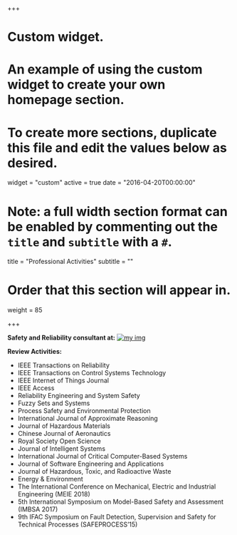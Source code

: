 +++
# Custom widget.
# An example of using the custom widget to create your own homepage section.
# To create more sections, duplicate this file and edit the values below as desired.
widget = "custom"
active = true
date = "2016-04-20T00:00:00"

# Note: a full width section format can be enabled by commenting out the `title` and `subtitle` with a `#`.
title = "Professional Activities"
subtitle = ""

# Order that this section will appear in.
weight = 85

+++

**Safety and Reliability consultant at:**
[![my img](/img/relmar1.png)](https://www.relmar.co.uk/)

**Review Activities:**  

- IEEE Transactions on Reliability
- IEEE Transactions on Control Systems Technology
- IEEE Internet of Things Journal
- IEEE Access
- Reliability Engineering and System Safety
- Fuzzy Sets and Systems
- Process Safety and Environmental Protection
- International Journal of Approximate Reasoning
- Journal of Hazardous Materials
- Chinese Journal of Aeronautics
- Royal Society Open Science
- Journal of Intelligent Systems
- International Journal of Critical Computer-Based Systems
- Journal of Software Engineering and Applications
- Journal of Hazardous, Toxic, and Radioactive Waste
- Energy & Environment
- The International Conference on Mechanical, Electric and Industrial Engineering (MEIE 2018)
- 5th International Symposium on Model-Based Safety and Assessment (IMBSA 2017)
- 9th IFAC Symposium on Fault Detection, Supervision and Safety for Technical Processes (SAFEPROCESS’15)
